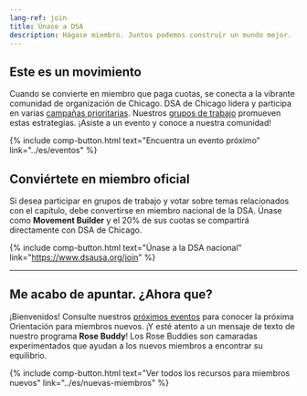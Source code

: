 ```yaml
---
lang-ref: join
title: Únase a DSA
description: Hágase miembro. Juntos podemos construir un mundo mejor.
---
```


## Este es un movimiento

Cuando se convierte en miembro que paga cuotas, se conecta a la vibrante comunidad de organización de Chicago. DSA de Chicago lidera y participa en varias [campañas prioritarias](../es/campanas). Nuestros [grupos de trabajo](../es/grupos-de-trabajo) promueven estas estrategias. ¡Asiste a un evento y conoce a nuestra comunidad!

{% include comp-button.html text="Encuentra un evento próximo" link="../es/eventos" %}

## Conviértete en miembro oficial

Si desea participar en grupos de trabajo y votar sobre temas relacionados con el capítulo, debe convertirse en miembro nacional de la DSA. Únase como **Movement Builder** y el 20% de sus cuotas se compartirá directamente con DSA de Chicago.

{% include comp-button.html text="Únase a la DSA nacional" link="https://www.dsausa.org/join" %}

----

## Me acabo de apuntar. ¿Ahora que?

¡Bienvenidos! Consulte nuestros [próximos eventos](../es/eventos) para conocer la próxima Orientación para miembros nuevos. ¡Y esté atento a un mensaje de texto de nuestro programa **Rose Buddy**! Los Rose Buddies son camaradas experimentados que ayudan a los nuevos miembros a encontrar su equilibrio.

{% include comp-button.html text="Ver todos los recursos para miembros nuevos" link="../es/nuevas-miembros" %}
